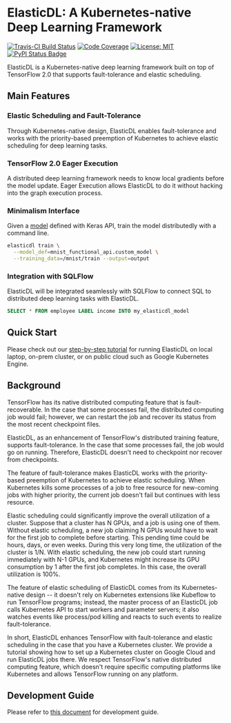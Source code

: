 # ElasticDL: A Kubernetes-native Deep Learning Framework

[![Travis-CI Build Status](https://travis-ci.com/sql-machine-learning/elasticdl.svg?branch=develop)](https://travis-ci.com/sql-machine-learning/elasticdl)
[![Code Coverage](https://codecov.io/gh/sql-machine-learning/elasticdl/branch/develop/graph/badge.svg)](https://codecov.io/gh/sql-machine-learning/elasticdl)
[![License: MIT](https://img.shields.io/badge/License-MIT-blue.svg)](https://opensource.org/licenses/MIT)
[![PyPI Status Badge](https://badge.fury.io/py/elasticdl-client.svg)](https://pypi.org/project/elasticdl-client/)

ElasticDL is a Kubernetes-native deep learning framework built on top of
TensorFlow 2.0 that supports fault-tolerance and elastic scheduling.

## Main Features

### Elastic Scheduling and Fault-Tolerance

Through Kubernetes-native design, ElasticDL enables fault-tolerance and works
with the priority-based preemption of Kubernetes to achieve elastic scheduling
for deep learning tasks.

### TensorFlow 2.0 Eager Execution

A distributed deep learning framework needs to know local gradients before the
model update. Eager Execution allows ElasticDL to do it without hacking into the
graph execution process.

### Minimalism Interface

Given a [model](model_zoo/mnist_functional_api/mnist_functional_api.py) defined
with Keras API, train the model distributedly with a command line.

```bash
elasticdl train \
  --model_def=mnist_functional_api.custom_model \
  --training_data=/mnist/train --output=output
```

### Integration with SQLFlow

ElasticDL will be integrated seamlessly with SQLFlow to connect SQL to
distributed deep learning tasks with ElasticDL.

```sql
SELECT * FROM employee LABEL income INTO my_elasticdl_model
```

## Quick Start

Please check out our [step-by-step tutorial](docs/tutorials/get_started.md) for
running ElasticDL on local laptop, on-prem cluster, or on public cloud such as
Google Kubernetes Engine.

## Background

TensorFlow has its native distributed computing feature that is
fault-recoverable. In the case that some processes fail, the distributed
computing job would fail; however, we can restart the job and recover its status
from the most recent checkpoint files.

ElasticDL, as an enhancement of TensorFlow's distributed training feature,
supports fault-tolerance. In the case that some processes fail, the job would go
on running. Therefore, ElasticDL doesn't need to checkpoint nor recover from
checkpoints.

The feature of fault-tolerance makes ElasticDL works with the priority-based
preemption of Kubernetes to achieve elastic scheduling.  When Kubernetes kills
some processes of a job to free resource for new-coming jobs with higher
priority, the current job doesn't fail but continues with less resource.

Elastic scheduling could significantly improve the overall utilization of a
cluster. Suppose that a cluster has N GPUs, and a job is using one of
them. Without elastic scheduling, a new job claiming N GPUs would have to wait
for the first job to complete before starting. This pending time could be hours,
days, or even weeks. During this very long time, the utilization of the cluster
is 1/N. With elastic scheduling, the new job could start running immediately
with N-1 GPUs, and Kubernetes might increase its GPU consumption by 1 after the
first job completes.  In this case, the overall utilization is 100%.

The feature of elastic scheduling of ElasticDL comes from its Kubernetes-native
design -- it doesn't rely on Kubernetes extensions like Kubeflow to run
TensorFlow programs; instead, the master process of an ElasticDL job calls
Kubernetes API to start workers and parameter servers; it also watches events
like process/pod killing and reacts to such events to realize fault-tolerance.

In short, ElasticDL enhances TensorFlow with fault-tolerance and elastic
scheduling in the case that you have a Kubernetes cluster. We provide a tutorial
showing how to set up a Kubernetes cluster on Google Cloud and run ElasticDL
jobs there.  We respect TensorFlow's native distributed computing feature, which
doesn't require specific computing platforms like Kubernetes and allows
TensorFlow running on any platform.

## Development Guide

Please refer to [this document](elasticdl/README.md) for development guide.

